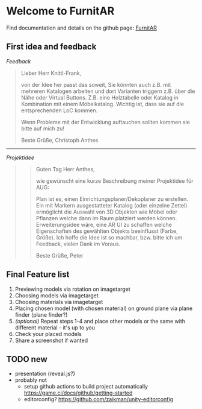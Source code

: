 # Welcome to FurnitAR

Find documentation and details on the github page: [FurnitAR](https://barokai.github.io/FurnitAR/index.html)
## First idea and feedback

_Feedback_
>Lieber Herr Knittl-Frank,
>
>von der Idee her passt das soweit, Sie könnten auch z.B. mit mehreren Katalogen arbeiten und dort Varianten triggern z.B. über die Nähe oder Virtual Buttons. Z.B. eine Holztabelle oder Katalog in Kombination mit einem Möbelkatalog. Wichtig ist, dass sie auf die entsprechenden LoC kommen.
>
>Wenn Probleme mit der Entwicklung auftauchen sollten kommen sie bitte auf mich zu!
>
>Beste Grüße,
>Christoph Anthes

-----------------------------------------------------------------------
_Projektidee_
>>Guten Tag Herr Anthes,
>>
>>wie gewünscht eine kurze Beschreibung meiner Projektidee für AUG:
>>
>>Plan ist es, einen Einrichtungsplaner/Dekoplaner zu erstellen.
>>Ein mit Markern ausgestatteter Katalog (oder einzelne Zettel) ermöglicht die Auswahl von 3D Objekten wie Möbel oder Pflanzen welche dann im Raum platziert werden können.
>>Erweiterungsidee wäre, eine AR UI zu schaffen welche Eigenschaften des gewählten Objekts beeinflusst (Farbe, Größe).
​
>>Ich hoffe die Idee ist so machbar, bzw. bitte ich um Feedback, vielen Dank im Voraus.
>>
>>Beste Grüße,
>>Peter

## Final Feature list

1) Previewing models via rotation on imagetarget
1) Choosing models via imagetarget
1) Choosing materials via imagetarget
1) Placing chosen model (with chosen material) on ground plane via plane finder (plane finder?)
1) _(optional)_ Repeat steps 1-4 and place other models or the same with different material - it's up to you
1) Check your placed models
1) Share a screenshot if wanted

## TODO new

- presentation (reveal.js?)
- probably not
  - setup github actions to build project automatically <https://game.ci/docs/github/getting-started>
  - editorconfig? <https://github.com/zaikman/unity-editorconfig>
